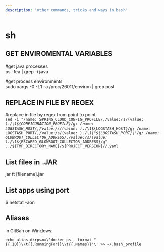 ```yaml
---
description: 'other commands, tricks and ways in bash'
---
```


# sh

## GET ENVIROMENTAL VARIABLES

\#get java processes  
ps -fea \| grep -i java

\#get process environments  
sudo xargs -0 -L1 -a /proc/26011/environ \| grep post

## REPLACE IN FILE BY REGEX

\#replace in file by regex from point to point  
`sed -i "/name: SPRING_CLOUD_CONFIG_PROFILE/,/value:/s/(value: ).`_`/\1${CONFIGURATION_PROFILE}/g; /name: LOGSTASH_HOST/,/value:/s/(value: ).`_`/\1${LOGSTASH_HOST}/g; /name: LOGSTASH_PORT/,/value:/s/(value: ).`_`/\1\"${LOGSTASH_PORT}\"/g; /name: GLOWROOT_COLLECTOR_ADDRESS/,/value:/s/(value: ).`_`/\1${ESCAPED_GLOWROOT_COLLECTOR_ADDRESS}/g" ../${TMP_DIRECTORY_NAME}/${PROJECT_VERSION}/`_`/`_`.yaml`

## List files in .JAR

jar ft \[filename\].jar

## List apps using port

$ netstat -aon

## Aliases

in GitBah on Windows:

```text
echo alias dkrpsn=\'docker ps --format "{{.ID}}\\t{{.RunningFor}}\\t{{.Names}}"\' >> ~/.bash_profile
```

